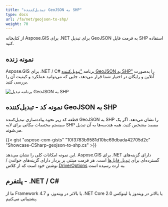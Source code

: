 ```yaml
---
title: "تبدیل‌کننده GeoJSON به SHP"
type: docs
url: /fa/net/geojson-to-shp/
weight: 70
---
```


از کتابخانه Aspose.GIS برای .NET برای تبدیل GeoJSON به فرمت فایل SHP استفاده کنید.

## **نمونه زنده**

Aspose.GIS برای .NET / C# برنامه ["تبدیل‌کننده GeoJSON به SHP"](https://products.aspose.app/gis/conversion/geojson-to-shp) را به‌صورت آنلاین و رایگان در اختیار شما قرار می‌دهد، جایی که می‌توانید عملکرد و کیفیت آن را بررسی کنید.

![برنامه تبدیل GeoJSON به SHP](conversion.png)

## **نمونه کد - تبدیل‌کننده GeoJSON به SHP**

قطعه کد زیر نحوه پیاده‌سازی تبدیل‌کننده GeoJSON به SHP را نشان می‌دهد. اگر یک سیستم مختصات مکانی برای لایه SHP مقصد مشخص کنید، همه هندسه‌ها به آن تبدیل می‌شوند. 

{{< gist "aspose-com-gists" "10f3783b9581d10bc69dbada42705d2c" "Showcase-CSharp-geojson-to-shp.cs" >}}

این نمونه امکانات کلی را نشان می‌دهد. Aspose.GIS برای .NET دارای گزینه‌های گسترده‌ای برای [تبدیل فایل‌ها](https://docs.aspose.com/gis/net/vector-layers/) است. هر فرمت مبتنی بر بردار دارای گزینه‌های خواندن / نوشتن خود است که از کلاس [DriverOptions](https://reference.aspose.com/gis/net/aspose.gis/driveroptions) به ارث رسیده است.

## **پلتفرم - .NET / C#**

ما از Framework 4.7 یا بالاتر در ویندوز، و .NET Core 2.0 یا بالاتر در ویندوز یا لینوکس پشتیبانی می‌کنیم.
